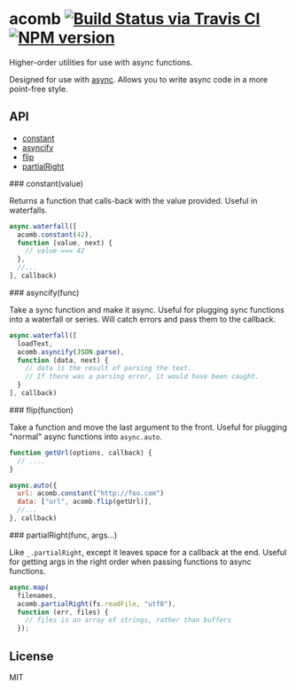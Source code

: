 # acomb  [![Build Status via Travis CI](https://travis-ci.org/aearly/acomb.svg)](https://travis-ci.org/aearly/acomb) [![NPM version](http://img.shields.io/npm/v/acomb.svg)](https://www.npmjs.org/package/acomb)

Higher-order utilities for use with async functions.

Designed for use with [async](https://github.com/caolan/async).  Allows you to write async code in a more point-free style.

## API

* [constant](#constant)
* [asyncify](#asyncify)
* [flip](#flip)
* [partialRight](#partialRight)

<a name="constant">
### constant(value)

Returns a function that calls-back with the value provided.  Useful in waterfalls.

```js
async.waterfall([
  acomb.constant(42),
  function (value, next) {
    // value === 42
  },
  //...
], callback)
```


<a name="asyncify">
### asyncify(func)

Take a sync function and make it async.  Useful for plugging sync functions into a waterfall or series.  Will catch errors and pass them to the callback.

```js
async.waterfall([
  loadText,
  acomb.asyncify(JSON.parse),
  function (data, next) {
    // data is the result of parsing the text.
    // If there was a parsing error, it would have been caught.
  }
], callback)
```


<a name="flip">
### flip(function)

Take a function and move the last argument to the front.  Useful for plugging "normal" async functions into `async.auto`.

```js
function getUrl(options, callback) {
  // ....
}

async.auto({
  url: acomb.constant("http://foo.com")
  data: ["url", acomb.flip(getUrl)],
  //...
}, callback)
```



<a name="partialRight">
### partialRight(func, args...)

Like `_.partialRight`, except it leaves space for a callback at the end.  Useful for getting args in the right order when passing functions to async functions.

```js
async.map(
  filenames,
  acomb.partialRight(fs.readFile, "utf8"),
  function (err, files) {
    // files is an array of strings, rather than buffers
  });
```


## License

MIT
